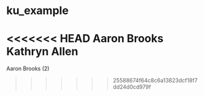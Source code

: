 # ku_example

<<<<<<< HEAD
Aaron Brooks
Kathryn Allen
=======
Aaron Brooks (2)
>>>>>>> 25588674f64c8c6a13823dcf18f7dd24d0cd979f
